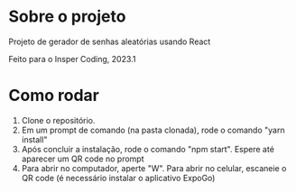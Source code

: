 # Sobre o projeto

Projeto de gerador de senhas aleatórias usando React

Feito para o Insper Coding, 2023.1

# Como rodar

1. Clone o repositório.
2. Em um prompt de comando (na pasta clonada), rode o comando "yarn install"
3. Após concluir a instalação, rode o comando "npm start". Espere até aparecer um QR code no prompt
4. Para abrir no computador, aperte "W". Para abrir no celular, escaneie o QR code (é necessário instalar o aplicativo ExpoGo)